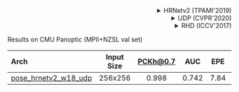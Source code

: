 <!-- [ALGORITHM] -->

<details>
<summary align="right">HRNetv2 (TPAMI'2019)</summary>

```bibtex
@article{WangSCJDZLMTWLX19,
  title={Deep High-Resolution Representation Learning for Visual Recognition},
  author={Jingdong Wang and Ke Sun and Tianheng Cheng and
          Borui Jiang and Chaorui Deng and Yang Zhao and Dong Liu and Yadong Mu and
          Mingkui Tan and Xinggang Wang and Wenyu Liu and Bin Xiao},
  journal={TPAMI},
  year={2019}
}
```

</details>

<!-- [ALGORITHM] -->

<details>
<summary align="right">UDP (CVPR'2020)</summary>

```bibtex
@InProceedings{Huang_2020_CVPR,
  author = {Huang, Junjie and Zhu, Zheng and Guo, Feng and Huang, Guan},
  title = {The Devil Is in the Details: Delving Into Unbiased Data Processing for Human Pose Estimation},
  booktitle = {The IEEE/CVF Conference on Computer Vision and Pattern Recognition (CVPR)},
  month = {June},
  year = {2020}
}
```

</details>

<!-- [DATASET] -->

<details>
<summary align="right">RHD (ICCV'2017)</summary>

```bibtex
@TechReport{zb2017hand,
  author={Christian Zimmermann and Thomas Brox},
  title={Learning to Estimate 3D Hand Pose from Single RGB Images},
  institution={arXiv:1705.01389},
  year={2017},
  note="https://arxiv.org/abs/1705.01389",
  url="https://lmb.informatik.uni-freiburg.de/projects/hand3d/"
}
```

</details>

Results on CMU Panoptic (MPII+NZSL val set)

| Arch  | Input Size | PCKh@0.7 |  AUC  |  EPE  | ckpt    | log     |
| :--- | :--------: | :------: | :------: | :------: |:------: |:------: |
| [pose_hrnetv2_w18_udp](/configs/hand/2d_kpt_sview_rgb_img/topdown_heatmap/panoptic2d/hrnetv2_w18_panoptic_256x256_udp.py) | 256x256 | 0.998 | 0.742 | 7.84 | [ckpt](https://download.openmmlab.com/mmpose/hand/udp/hrnetv2_w18_panoptic_256x256_udp-f9e15948_20210330.pth) | [log](https://download.openmmlab.com/mmpose/hand/udp/hrnetv2_w18_panoptic_256x256_udp_20210330.log.json) |
